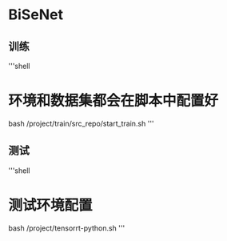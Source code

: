 # BiSeNet

## 训练

'''shell
# 环境和数据集都会在脚本中配置好
bash /project/train/src_repo/start_train.sh
'''

## 测试

'''shell
# 测试环境配置
bash /project/tensorrt-python.sh
'''

